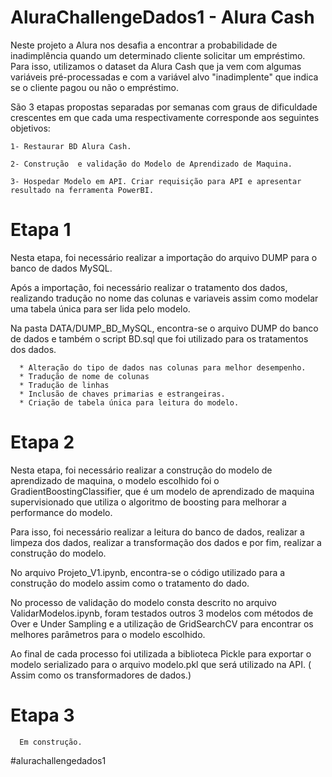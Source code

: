 # AluraChallengeDados1 - Alura Cash 
  Neste projeto a Alura nos desafia a encontrar a probabilidade de inadimplência quando um determinado cliente solicitar um empréstimo. Para isso, utilizamos o dataset da Alura Cash que ja vem com algumas variáveis pré-processadas e com a variável alvo "inadimplente" que indica se o cliente pagou ou não o empréstimo.

  
  São 3 etapas propostas separadas por semanas com graus de dificuldade crescentes em que cada uma respectivamente corresponde aos seguintes objetivos: 
    
    1- Restaurar BD Alura Cash.
    
    2- Construção  e validação do Modelo de Aprendizado de Maquina.
    
    3- Hospedar Modelo em API. Criar requisição para API e apresentar resultado na ferramenta PowerBI.


# Etapa 1
  Nesta etapa, foi necessário realizar a importação do arquivo DUMP para o banco de dados MySQL.
    
  Após a importação, foi necessário realizar o tratamento dos dados, realizando tradução no nome das colunas e variaveis assim como modelar uma tabela única para ser lida pelo modelo.

   Na pasta DATA/DUMP_BD_MySQL, encontra-se o arquivo DUMP do banco de dados e  também o script BD.sql que foi utilizado para os tratamentos dos dados.
   
      * Alteração do tipo de dados nas colunas para melhor desempenho.
      * Tradução de nome de colunas
      * Tradução de linhas
      * Inclusão de chaves primarias e estrangeiras.
      * Criação de tabela única para leitura do modelo.
      
# Etapa 2

  Nesta etapa, foi necessário realizar a construção do modelo de aprendizado de maquina, o modelo escolhido foi o GradientBoostingClassifier, que é um modelo de aprendizado de maquina supervisionado que utiliza o algoritmo de boosting para melhorar a performance do modelo.
  
  Para isso, foi necessário realizar a leitura do banco de dados, realizar a limpeza dos dados, realizar a transformação dos dados e por fim, realizar a construção do modelo.
  
  No arquivo Projeto_V1.ipynb, encontra-se o código utilizado para a construção do modelo assim como o tratamento do dado.

  No processo de validação do modelo consta descrito no arquivo ValidarModelos.ipynb, foram testados outros 3 modelos com métodos de Over e Under Sampling e a utilização de GridSearchCV para encontrar os melhores parâmetros para o modelo escolhido.

  Ao final de cada processo foi utilizada a biblioteca Pickle para exportar o modelo serializado para o arquivo modelo.pkl que será utilizado na API. ( Assim como os transformadores de dados.)

# Etapa 3
      
      Em construção.

  
#alurachallengedados1
